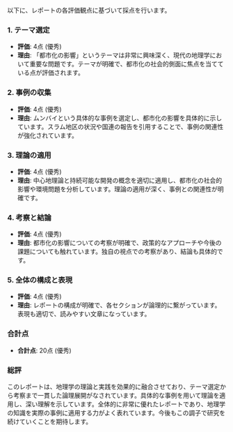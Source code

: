 以下に、レポートの各評価観点に基づいて採点を行います。

### 1. テーマ選定
- **評価**: 4点 (優秀)
- **理由**: 「都市化の影響」というテーマは非常に興味深く、現代の地理学において重要な問題です。テーマが明確で、都市化の社会的側面に焦点を当てている点が評価されます。

### 2. 事例の収集
- **評価**: 4点 (優秀)
- **理由**: ムンバイという具体的な事例を選定し、都市化の影響を具体的に示しています。スラム地区の状況や国連の報告を引用することで、事例の関連性が強化されています。

### 3. 理論の適用
- **評価**: 4点 (優秀)
- **理由**: 中心地理論と持続可能な開発の概念を適切に適用し、都市化の社会的影響や環境問題を分析しています。理論の適用が深く、事例との関連性が明確です。

### 4. 考察と結論
- **評価**: 4点 (優秀)
- **理由**: 都市化の影響についての考察が明確で、政策的なアプローチや今後の課題についても触れています。独自の視点での考察があり、結論も具体的です。

### 5. 全体の構成と表現
- **評価**: 4点 (優秀)
- **理由**: レポートの構成が明確で、各セクションが論理的に繋がっています。表現も適切で、読みやすい文章になっています。

### 合計点
- **合計点**: 20点 (優秀)

### 総評
このレポートは、地理学の理論と実践を効果的に融合させており、テーマ選定から考察まで一貫した論理展開がなされています。具体的な事例を用いて理論を適用し、深い理解を示しています。全体的に非常に優れたレポートであり、地理学の知識を実際の事例に適用する力がよく表れています。今後もこの調子で研究を続けていくことを期待します。